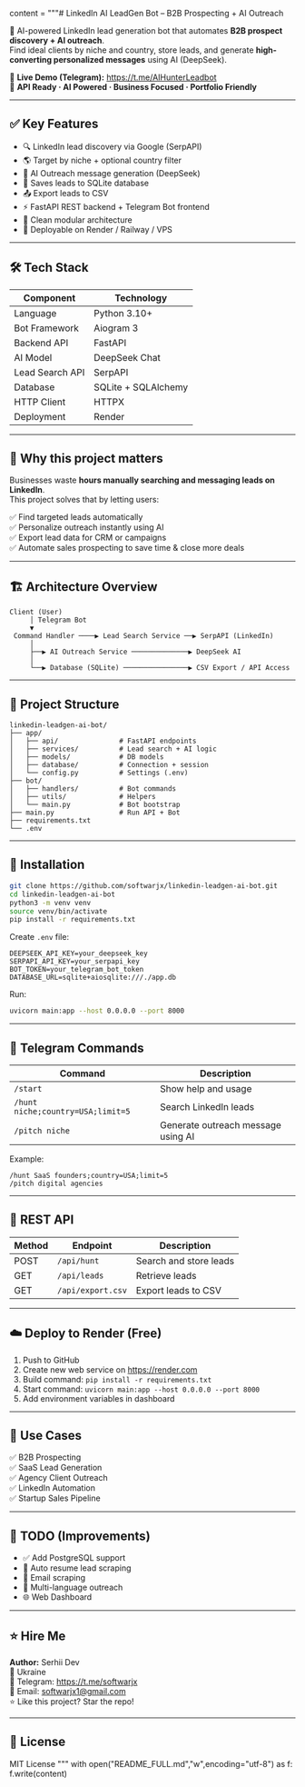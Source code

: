 content = """# LinkedIn AI LeadGen Bot – B2B Prospecting + AI Outreach

🚀 AI-powered LinkedIn lead generation bot that automates **B2B prospect discovery + AI outreach**.  
Find ideal clients by niche and country, store leads, and generate **high-converting personalized messages** using AI (DeepSeek).

🔗 **Live Demo (Telegram):** https://t.me/AIHunterLeadbot  
📡 **API Ready · AI Powered · Business Focused · Portfolio Friendly**

---

## ✅ Key Features

- 🔍 LinkedIn lead discovery via Google (SerpAPI)
- 🌎 Target by niche + optional country filter
- 🤖 AI Outreach message generation (DeepSeek)
- 💾 Saves leads to SQLite database
- 📤 Export leads to CSV
- ⚡ FastAPI REST backend + Telegram Bot frontend
- 🧩 Clean modular architecture
- 🚀 Deployable on Render / Railway / VPS

---

## 🛠️ Tech Stack

| Component       | Technology          |
| --------------- | ------------------- |
| Language        | Python 3.10+        |
| Bot Framework   | Aiogram 3           |
| Backend API     | FastAPI             |
| AI Model        | DeepSeek Chat       |
| Lead Search API | SerpAPI             |
| Database        | SQLite + SQLAlchemy |
| HTTP Client     | HTTPX               |
| Deployment      | Render              |

---

## 💼 Why this project matters

Businesses waste **hours manually searching and messaging leads on LinkedIn**.  
This project solves that by letting users:

✅ Find targeted leads automatically  
✅ Personalize outreach instantly using AI  
✅ Export lead data for CRM or campaigns  
✅ Automate sales prospecting to save time & close more deals

---

## 🏗️ Architecture Overview

```
Client (User)
     │ Telegram Bot
     ▼
 Command Handler ────▶ Lead Search Service ──▶ SerpAPI (LinkedIn)
     │
     ├──▶ AI Outreach Service ──────────────▶ DeepSeek AI
     │
     └──▶ Database (SQLite) ────────────────▶ CSV Export / API Access
```

---

## 📂 Project Structure

```
linkedin-leadgen-ai-bot/
├── app/
│   ├── api/               # FastAPI endpoints
│   ├── services/          # Lead search + AI logic
│   ├── models/            # DB models
│   ├── database/          # Connection + session
│   └── config.py          # Settings (.env)
├── bot/
│   ├── handlers/          # Bot commands
│   ├── utils/             # Helpers
│   └── main.py            # Bot bootstrap
├── main.py                # Run API + Bot
├── requirements.txt
└── .env
```

---

## 🚀 Installation

```bash
git clone https://github.com/softwarjx/linkedin-leadgen-ai-bot.git
cd linkedin-leadgen-ai-bot
python3 -m venv venv
source venv/bin/activate
pip install -r requirements.txt
```

Create `.env` file:

```
DEEPSEEK_API_KEY=your_deepseek_key
SERPAPI_API_KEY=your_serpapi_key
BOT_TOKEN=your_telegram_bot_token
DATABASE_URL=sqlite+aiosqlite:///./app.db
```

Run:

```bash
uvicorn main:app --host 0.0.0.0 --port 8000
```

---

## 🤖 Telegram Commands

| Command                           | Description                        |
| --------------------------------- | ---------------------------------- |
| `/start`                          | Show help and usage                |
| `/hunt niche;country=USA;limit=5` | Search LinkedIn leads              |
| `/pitch niche`                    | Generate outreach message using AI |

Example:

```
/hunt SaaS founders;country=USA;limit=5
/pitch digital agencies
```

---

## 🔌 REST API

| Method | Endpoint          | Description            |
| ------ | ----------------- | ---------------------- |
| POST   | `/api/hunt`       | Search and store leads |
| GET    | `/api/leads`      | Retrieve leads         |
| GET    | `/api/export.csv` | Export leads to CSV    |

---

## ☁️ Deploy to Render (Free)

1. Push to GitHub
2. Create new web service on https://render.com
3. Build command: `pip install -r requirements.txt`
4. Start command: `uvicorn main:app --host 0.0.0.0 --port 8000`
5. Add environment variables in dashboard

---

## 💼 Use Cases

✅ B2B Prospecting  
✅ SaaS Lead Generation  
✅ Agency Client Outreach  
✅ LinkedIn Automation  
✅ Startup Sales Pipeline

---

## 🧩 TODO (Improvements)

- ✅ Add PostgreSQL support
- 🔄 Auto resume lead scraping
- 📩 Email scraping
- 🧠 Multi-language outreach
- 🌐 Web Dashboard

---

## ⭐ Hire Me

**Author:** Serhii Dev  
📍 Ukraine  
💬 Telegram: https://t.me/softwarjx  
📧 Email: softwarjx1@gmail.com  
⭐ Like this project? Star the repo!

---

## 📜 License

MIT License
"""
with open("README_FULL.md","w",encoding="utf-8") as f:
f.write(content)
